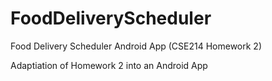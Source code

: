 # FoodDeliveryScheduler
Food Delivery Scheduler Android App (CSE214 Homework 2)

Adaptiation of Homework 2 into an Android App
